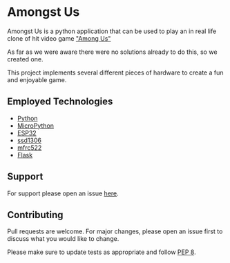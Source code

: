 # Amongst Us

Amongst Us is a python application that can be used to play an in real life clone of hit video game ["Among Us"](https://www.innersloth.com/games/among-us/)

As far as we were aware there were no solutions already to do this, so we created one.

This project implements several different pieces of hardware to create a fun and enjoyable game.

## Employed Technologies

- [Python](https://www.python.org/)
- [MicroPython](https://micropython.org/)
- [ESP32](https://docs.micropython.org/en/latest/esp32/quickref.html)
- [ssd1306](https://docs.micropython.org/en/latest/esp8266/tutorial/ssd1306.html)
- [mfrc522](https://github.com/wendlers/micropython-mfrc522)
- [Flask](https://flask.palletsprojects.com/en/2.0.x/)

## Support

For support please open an issue [here](https://github.com/City-College-Norwich/Digi-Yr2-Project-AmongUs/issues/new).

## Contributing

Pull requests are welcome. For major changes, please open an issue first to discuss what you would like to change.

Please make sure to update tests as appropriate and follow [PEP 8](https://www.python.org/dev/peps/pep-0008/).

